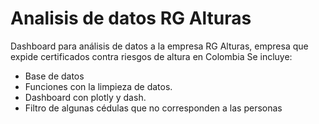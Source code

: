 # Analisis de datos RG Alturas
Dashboard para análisis de datos a la empresa RG Alturas, empresa que expide certificados contra riesgos de altura en Colombia
Se incluye:
- Base de datos
- Funciones con la limpieza de datos.
- Dashboard con plotly y dash.
- Filtro de algunas cédulas que no corresponden a las personas

